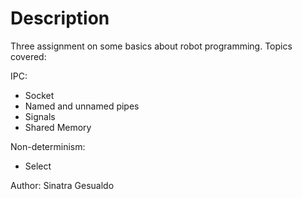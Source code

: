 # Description

Three assignment on some basics about robot programming. Topics covered:

IPC:

- Socket
- Named and unnamed pipes
- Signals
- Shared Memory

Non-determinism:

- Select


Author: Sinatra Gesualdo



